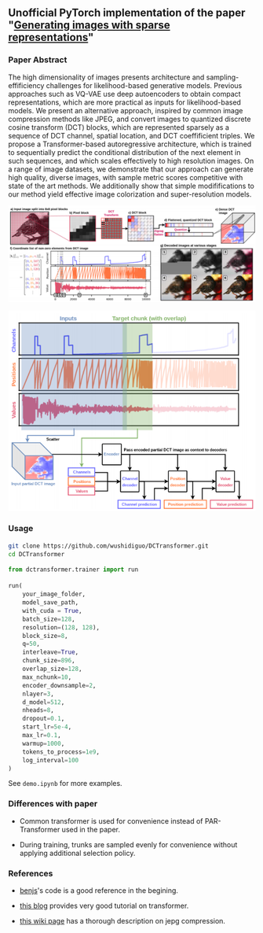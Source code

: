 ## Unofficial PyTorch implementation of the paper "[Generating images with sparse representations](https://arxiv.org/abs/2103.03841)"

### Paper Abstract

The high dimensionality of images presents architecture and sampling-effificiency challenges for likelihood-based generative models. Previous approaches such as VQ-VAE use deep autoencoders to obtain compact representations, which are more practical as inputs for likelihood-based models. We present an alternative approach, inspired by common image compression methods like JPEG, and convert images to quantized discrete cosine transform (DCT) blocks, which are represented sparsely as a sequence of DCT channel, spatial location, and DCT coeffificient triples. We propose a Transformer-based autoregressive architecture, which is trained to sequentially predict the conditional distribution of the next element in such sequences, and which scales effectively to high resolution images. On a range of image datasets, we demonstrate that our approach can generate high quality, diverse images, with sample metric scores competitive with state of the art methods. We additionally show that simple modififications to our method yield effective image colorization and super-resolution models.

![](./dctransformer.png)

![](./chunk_based_training.png)

### Usage

```bash
git clone https://github.com/wushidiguo/DCTransformer.git
cd DCTransformer
```

```python
from dctransformer.trainer import run

run(
    your_image_folder, 
    model_save_path,
    with_cuda = True,
    batch_size=128, 
    resolution=(128, 128), 
    block_size=8, 
    q=50, 
    interleave=True, 
    chunk_size=896, 
    overlap_size=128, 
    max_nchunk=10, 
    encoder_downsample=2, 
    nlayer=3, 
    d_model=512, 
    nheads=8,
    dropout=0.1,
    start_lr=5e-4,
    max_lr=0.1,
    warmup=1000,
    tokens_to_process=1e9,
    log_interval=100
)
```

See `demo.ipynb` for more examples.

### Differences with paper

- Common transformer is used  for convenience instead of PAR-Transformer used in the paper.

- During training, trunks are sampled evenly for convenience without applying additional selection policy.

### References

- [benjs](https://github.com/benjs/DCTransformer-PyTorch/blob/main/dctransformer/transforms.py)'s code is a good reference in the begining.

- [this blog](http://nlp.seas.harvard.edu/annotated-transformer/) provides very good tutorial on transformer.

- [this wiki page](https://en.wikipedia.org/wiki/JPEG#JPEG_codec_example) has a thorough description on jepg compression.
